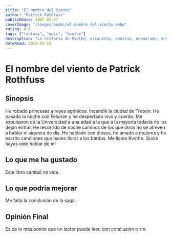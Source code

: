 ```yaml
---
title: "El nombre del Viento"
author: "Patrick Rothfuss"
publishDate: 2007-03-27
coverImage: "/images/books/el-nombre-del-viento.webp"
rating: 4.5
tags: ["fantasy", "epic", "kvothe"]
description: "La historia de Kvothe:​ arcanista, asesino, enamorado, músico, estudiante, aventurero y personaje legendario"
dateRead: 2023-03-15
---
```


# El nombre del viento de Patrick Rothfuss

## Sinopsis

He robado princesas a reyes agónicos. Incendié la ciudad de Trebon. He pasado la noche con Felurian y he despertado vivo y cuerdo. Me expulsaron de la Universidad a una edad a la que a la mayoría todavía no los dejan entrar. He recorrido de noche caminos de los que otros no se atreven a hablar ni siquiera de día. He hablado con dioses, he amado a mujeres y he escrito canciones que hacen llorar a los bardos. Me llamo Kvothe. Quizá hayas oído hablar de mí

## Lo que me ha gustado

Este libro cambió mi vida.

## Lo que podria mejorar

Me falta la conclusión de la saga.

## Opinión Final

Es de lo más bonito que un lector puede leer, con conclusión o sin.
